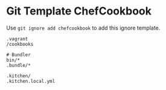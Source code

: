 Git Template ChefCookbook
===

Use `git ignore add chefcookbook` to add this ignore template.

```
.vagrant
/cookbooks

# Bundler
bin/*
.bundle/*

.kitchen/
.kitchen.local.yml
```
